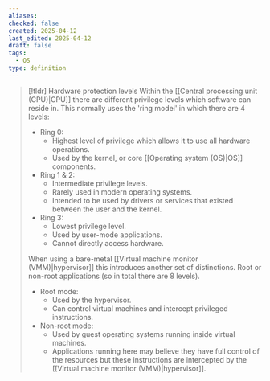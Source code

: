 ```yaml
---
aliases: 
checked: false
created: 2025-04-12
last_edited: 2025-04-12
draft: false
tags:
  - OS
type: definition
---
```

>[!tldr] Hardware protection levels
>Within the [[Central processing unit (CPU)|CPU]] there are different privilege levels which software can reside in. This normally uses the 'ring model' in which there are 4 levels:
>- Ring 0:
>	- Highest level of privilege which allows it to use all hardware operations.
>	- Used by the kernel, or core [[Operating system (OS)|OS]] components.
>- Ring 1 & 2:
>	- Intermediate privilege levels.
>	- Rarely used in modern operating systems.
>	- Intended to be used by drivers or services that existed between the user and the kernel. 
>- Ring 3:
>	- Lowest privilege level.
>	- Used by user-mode applications.
>	- Cannot directly access hardware.
>
> When using a bare-metal [[Virtual machine monitor (VMM)|hypervisor]] this introduces another set of distinctions. Root or non-root applications (so in total there are 8 levels). 
> - Root mode:
> 	- Used by the hypervisor.
> 	- Can control virtual machines and intercept privileged instructions.
> - Non-root mode:
> 	- Used by guest operating systems running inside virtual machines.
> 	- Applications running here may believe they have full control of the resources but these instructions are intercepted by the [[Virtual machine monitor (VMM)|hypervisor]].

